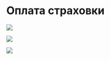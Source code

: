 # Оплата страховки

![](../../.gitbook/assets/Screenshot\_373.png)

![](../../.gitbook/assets/Screenshot\_374.png)

![](../../.gitbook/assets/Screenshot\_375.png)
